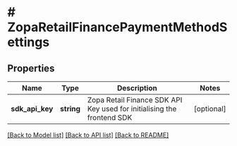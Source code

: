 # # ZopaRetailFinancePaymentMethodSettings

## Properties

Name | Type | Description | Notes
------------ | ------------- | ------------- | -------------
**sdk_api_key** | **string** | Zopa Retail Finance SDK API Key used for initialising the frontend SDK | [optional]

[[Back to Model list]](../../README.md#models) [[Back to API list]](../../README.md#endpoints) [[Back to README]](../../README.md)
